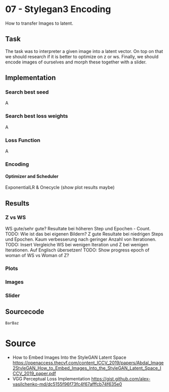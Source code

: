 # 07 - Stylegan3 Encoding
How to transfer Images to latent.

## Task
The task was to interpreter a given image into a latent vector.
On top on that we should research if it is better to optimize on z or ws.
Finally, we should encode images of ourselves and morph these together with a slider.

## Implementation
### Search best seed
A

### Search best loss weights
A

### Loss Function
A

### Encoding
#### Optimizer and Scheduler
ExponentialLR & Onecycle (show plot results maybe)

## Results
### Z vs WS
WS gute/sehr gute? Resultate bei höheren Step und Epochen - Count. TODO: Wie ist das bei eigenen Bildern?
Z gute Resultate bei niedrigen Steps und Epochen. Kaum verbesserung nach geringer Anzahl von Iterationen.
TODO: Insert Vergleiche WS bei wenigen Iteration und Z bei wenigen Iterationen. Auf Englisch übersetzen!
TODO: Show progress epoch of woman of WS vs Woman of Z?

### Plots

### Images

### Slider


## Sourcecode
```python
BarBaz
```

# Source
- How to Embed Images Into the StyleGAN Latent Space  
  https://openaccess.thecvf.com/content_ICCV_2019/papers/Abdal_Image2StyleGAN_How_to_Embed_Images_Into_the_StyleGAN_Latent_Space_ICCV_2019_paper.pdf
- VGG Perceptual Loss Implementation
  https://gist.github.com/alex-vasilchenko-md/dc5155f96f73fc4f67afffcb74f635e0
